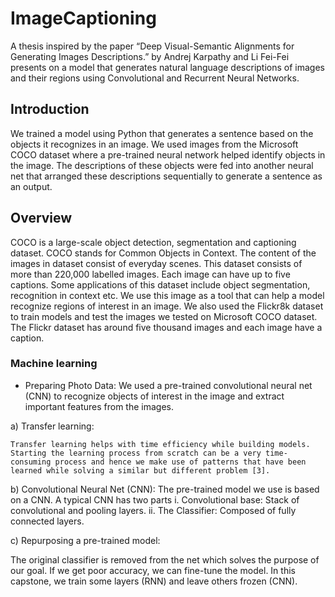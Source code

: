 # ImageCaptioning 

A thesis inspired by the paper “Deep Visual-Semantic Alignments for Generating Images Descriptions.” by Andrej Karpathy and Li Fei-Fei presents on a model that generates natural language descriptions of images and their regions using Convolutional and Recurrent Neural Networks.

## Introduction

We trained a model using Python that generates a sentence based on the objects it recognizes in an image. We used images from the Microsoft COCO dataset where a pre-trained neural network helped identify objects in the image. The descriptions of these objects were fed into another neural net that arranged these descriptions sequentially to generate a sentence as an output. 

## Overview 

COCO is a large-scale object detection, segmentation and captioning dataset.  COCO stands for Common Objects in Context. The content of the images in dataset consist of everyday scenes. This dataset consists of more than 220,000 labelled images. Each image can have up to five captions. Some applications of this dataset include object segmentation, recognition in context etc. We use this image as a tool that can help a model recognize regions of interest in an image. We also used the Flickr8k dataset to train models and test the images we tested on Microsoft COCO dataset. The Flickr dataset has around five thousand images and each image have a caption.  

### Machine learning

-	Preparing Photo Data: 
We used a pre-trained convolutional neural net (CNN) to recognize objects of interest in the image and extract important features from the images. 

a)	Transfer learning:

	Transfer learning helps with time efficiency while building models. Starting the learning process from scratch can be a very time-consuming process and hence we make use of patterns that have been learned while solving a similar but different problem [3]. 
  
b)	Convolutional Neural Net (CNN): 
The pre-trained model we use is based on a CNN. A typical CNN has two parts
i.	Convolutional base: Stack of convolutional and pooling layers.
ii.	The Classifier: Composed of fully connected layers. 

c)	Repurposing a pre-trained model:

The original classifier is removed from the net which solves the purpose of our goal. If we get poor accuracy, we can fine-tune the model. In this capstone, we train some layers (RNN) and leave others frozen (CNN). 

